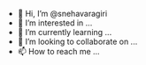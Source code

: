 - 👋 Hi, I’m @snehavaragiri
- 👀 I’m interested in ...
- 🌱 I’m currently learning ...
- 💞️ I’m looking to collaborate on ...
- 📫 How to reach me ...

<!---
snehavaragiri/snehavaragiri  ✨ ✨ repository because its `README.md` (this file) appears on your GitHub profile.
You can click the Preview link to take a look at your changes.
--->
